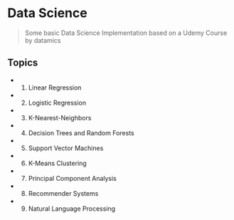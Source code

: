 # Data Science

> Some basic Data Science Implementation based on a Udemy Course by datamics

## Topics

* 1. Linear Regression
* 2. Logistic Regression
* 3. K-Nearest-Neighbors
* 4. Decision Trees and Random Forests
* 5. Support Vector Machines
* 6. K-Means Clustering
* 7. Principal Component Analysis
* 8. Recommender Systems
* 9. Natural Language Processing